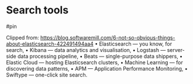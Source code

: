 # Search tools

#pin

Clipped from: https://blog.softwaremill.com/6-not-so-obvious-things-about-elasticsearch-422491494aa4
    • Elasticsearch — you know, for search,
    • Kibana — data analytics and visualisation,
    • Logstash — server-side data processing pipeline,
    • Beats — single-purpose data shippers,
    • Elastic Cloud — hosting Elasticsearch clusters,
    • Machine Learning — for discovering data patterns,
    • APM — Application Performance Monitoring,
    • Swiftype — one-click site search.

